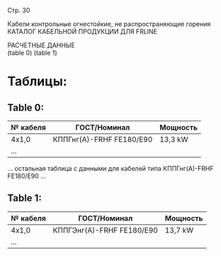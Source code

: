 Стр. 30

Кабели контрольные огнестойкие, не распространяющие горения  
КАТАЛОГ КАБЕЛЬНОЙ ПРОДУКЦИИ ДЛЯ FRLINE  

РАСЧЕТНЫЕ ДАННЫЕ   
(table 0) (table 1)

# Таблицы:

## Table 0:
| № кабеля | ГОСТ/Номинал | Мощность |
|----------|--------------|---------|
| 4x1,0     | КППГнг(А)-FRHF FE180/E90 | 13,3 kW |
| ...       |                 |        |

... остальная таблица с данными для кабелей типа КППГнг(А)-FRHF FE180/E90 ...

## Table 1:
| № кабеля | ГОСТ/Номинал | Мощность |
|----------|--------------|---------|
| 4x1,0     | КППГЭнг(А)-FRHF FE180/E90 | 13,7 kW |
| ...       |                 |        |
